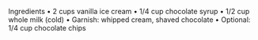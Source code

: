 Ingredients
 •	2 cups vanilla ice cream
 •	1/4 cup chocolate syrup
 •	1/2 cup whole milk (cold)
 •	Garnish: whipped cream, shaved chocolate
 •	Optional: 1/4 cup chocolate chips
